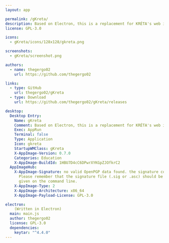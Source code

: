 ```yaml
---
layout: app

permalink: /gKreta/
description: Based on Electron, this is a replacement for KRÉTA's web interface.
license: GPL-3.0

icons:
  - gKreta/icons/128x128/gkreta.png

screenshots:
  - gKreta/screenshot.png

authors:
  - name: thegergo02
    url: https://github.com/thegergo02

links:
  - type: GitHub
    url: thegergo02/gKreta
  - type: Download
    url: https://github.com/thegergo02/gKreta/releases

desktop:
  Desktop Entry:
    Name: gKreta
    Comment: Based on Electron, this is a replacement for KRÉTA's web interface.
    Exec: AppRun
    Terminal: false
    Type: Application
    Icon: gkreta
    StartupWMClass: gKreta
    X-AppImage-Version: 0.7.0
    Categories: Education
    X-AppImage-BuildId: 1HBU7D4cC6DPwrXYKGpZJOfkrC2
  AppImageHub:
    X-AppImage-Signature: no valid OpenPGP data found. the signature could not be verified.
      Please remember that the signature file (.sig or .asc) should be the first file
      given on the command line.
    X-AppImage-Type: 2
    X-AppImage-Architecture: x86_64
    X-AppImage-Payload-License: GPL-3.0

electron:
    (Written in Electron)
  main: main.js
  author: thegergo02
  license: GPL-3.0
  dependencies:
    keytar: "^4.4.0"
---
```

